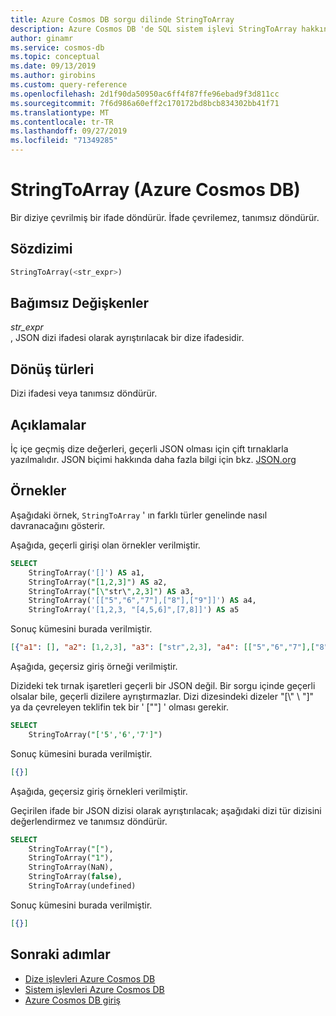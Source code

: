 ```yaml
---
title: Azure Cosmos DB sorgu dilinde StringToArray
description: Azure Cosmos DB 'de SQL sistem işlevi StringToArray hakkında bilgi edinin.
author: ginamr
ms.service: cosmos-db
ms.topic: conceptual
ms.date: 09/13/2019
ms.author: girobins
ms.custom: query-reference
ms.openlocfilehash: 2d1f90da50950ac6ff4f87ffe96ebad9f3d811cc
ms.sourcegitcommit: 7f6d986a60eff2c170172bd8bcb834302bb41f71
ms.translationtype: MT
ms.contentlocale: tr-TR
ms.lasthandoff: 09/27/2019
ms.locfileid: "71349285"
---
```

# <a name="stringtoarray-azure-cosmos-db"></a>StringToArray (Azure Cosmos DB)
 Bir diziye çevrilmiş bir ifade döndürür. İfade çevrilemez, tanımsız döndürür.  
  
## <a name="syntax"></a>Sözdizimi
  
```sql  
StringToArray(<str_expr>)  
```  
  
## <a name="arguments"></a>Bağımsız Değişkenler
  
*str_expr*  
   , JSON dizi ifadesi olarak ayrıştırılacak bir dize ifadesidir. 
  
## <a name="return-types"></a>Dönüş türleri
  
  Dizi ifadesi veya tanımsız döndürür. 
  
## <a name="remarks"></a>Açıklamalar
  İç içe geçmiş dize değerleri, geçerli JSON olması için çift tırnaklarla yazılmalıdır. JSON biçimi hakkında daha fazla bilgi için bkz. [JSON.org](https://json.org/)
  
## <a name="examples"></a>Örnekler
  
  Aşağıdaki örnek, `StringToArray` ' ın farklı türler genelinde nasıl davranacağını gösterir. 
  
 Aşağıda, geçerli girişi olan örnekler verilmiştir.

```sql
SELECT 
    StringToArray('[]') AS a1, 
    StringToArray("[1,2,3]") AS a2,
    StringToArray("[\"str\",2,3]") AS a3,
    StringToArray('[["5","6","7"],["8"],["9"]]') AS a4,
    StringToArray('[1,2,3, "[4,5,6]",[7,8]]') AS a5
```

Sonuç kümesini burada verilmiştir.

```json
[{"a1": [], "a2": [1,2,3], "a3": ["str",2,3], "a4": [["5","6","7"],["8"],["9"]], "a5": [1,2,3,"[4,5,6]",[7,8]]}]
```

Aşağıda, geçersiz giriş örneği verilmiştir. 
   
 Dizideki tek tırnak işaretleri geçerli bir JSON değil.
Bir sorgu içinde geçerli olsalar bile, geçerli dizilere ayrıştırmazlar. Dizi dizesindeki dizeler "[\\" \\ "]" ya da çevreleyen teklifin tek bir ' [""] ' olması gerekir.

```sql
SELECT
    StringToArray("['5','6','7']")
```

Sonuç kümesini burada verilmiştir.

```json
[{}]
```

Aşağıda, geçersiz giriş örnekleri verilmiştir.
   
 Geçirilen ifade bir JSON dizisi olarak ayrıştırılacak; aşağıdaki dizi tür dizisini değerlendirmez ve tanımsız döndürür.
   
```sql
SELECT
    StringToArray("["),
    StringToArray("1"),
    StringToArray(NaN),
    StringToArray(false),
    StringToArray(undefined)
```

Sonuç kümesini burada verilmiştir.

```json
[{}]
```

## <a name="next-steps"></a>Sonraki adımlar

- [Dize işlevleri Azure Cosmos DB](sql-query-string-functions.md)
- [Sistem işlevleri Azure Cosmos DB](sql-query-system-functions.md)
- [Azure Cosmos DB giriş](introduction.md)
